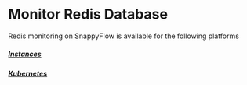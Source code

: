 # Monitor Redis Database

Redis monitoring on SnappyFlow is available for the following platforms

##### [Instances](/docs/sidebar-sf-selfhosted-turbo/integrations/redis/redis_instance)

##### [Kubernetes](/docs/sidebar-sf-selfhosted-turbo/integrations/redis/redis_kubernetes)

